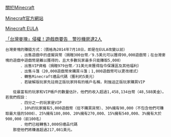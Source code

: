 [關於Minecraft](https://zh.wikipedia.org/zh-tw/%E6%88%91%E7%9A%84%E4%B8%96%E7%95%8C)

[Minecraft官方網站](https://www.minecraft.net/)

[Minecraft EULA](https://www.minecraft.net/zh-hant/eula)

[「台灣麥塊」侵權！遊戲商要告　警抄機房逮2人]()

```
台灣麥塊的賺錢方式：（價格為2014年7月10日，即是在EULA改變以前）
　　　　．出售遊戲中的虛擬貨幣（捐贈300台幣／9.5美元可以獲得90,000遊戲幣；在台灣麥塊的遊戲中遊戲幣是難以獲得的，且大多數玩家最多只能賺取5,000）
　　　　．出售VIP資格（捐贈979台幣／31美元來獲得指令保護區及其他福利）
　　　　．出售斗篷（20,000遊戲幣來購買斗篷；1,000遊戲幣可以更改樣式）
　　　　．轉售Minecraft禮品代碼（獲利約5美元）
　　　　．若破解版玩家先註冊正版玩家持有的帳戶名稱，則強迫正版玩家購買VIP

　　從最富有的玩家和VIP帳戶的數量估計，他們的收入超過1,458,134台幣（48,588美金）。若我們假設：
　　　　．四分之一的玩家是VIP
　　　　．10%的玩家擁有5,000遊戲幣（從不購買貨幣）、30%擁有90,000（不包含他們可賺取最大值的5000）、25%擁有180,000、20%擁有270,000、15%擁有540,000、3%擁有大於900,000（前100名）
　　　　．他們已經轉售3,000份禮品代碼
　　那麼他們將賺進超過217,081美元。
```
